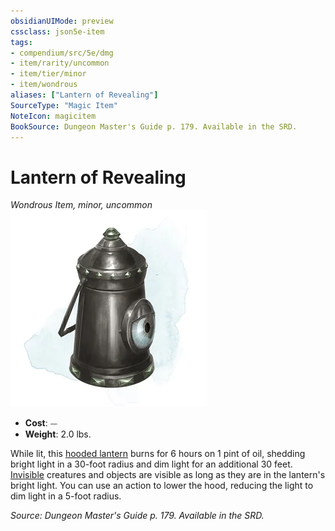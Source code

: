```yaml
---
obsidianUIMode: preview
cssclass: json5e-item
tags:
- compendium/src/5e/dmg
- item/rarity/uncommon
- item/tier/minor
- item/wondrous
aliases: ["Lantern of Revealing"]
SourceType: "Magic Item"
NoteIcon: magicitem
BookSource: Dungeon Master's Guide p. 179. Available in the SRD.
---
```

# Lantern of Revealing
*Wondrous Item, minor, uncommon*  
![](/3-Mechanics/CLI/items/img/lantern-of-revealing.webp#right)  

- **Cost**: ⏤
- **Weight**: 2.0 lbs.

While lit, this [hooded lantern](/3-Mechanics/CLI/items/hooded-lantern.md) burns for 6 hours on 1 pint of oil, shedding bright light in a 30-foot radius and dim light for an additional 30 feet. [Invisible](/3-Mechanics/CLI/rules/conditions.md#Invisible) creatures and objects are visible as long as they are in the lantern's bright light. You can use an action to lower the hood, reducing the light to dim light in a 5-foot radius.

*Source: Dungeon Master's Guide p. 179. Available in the SRD.*
